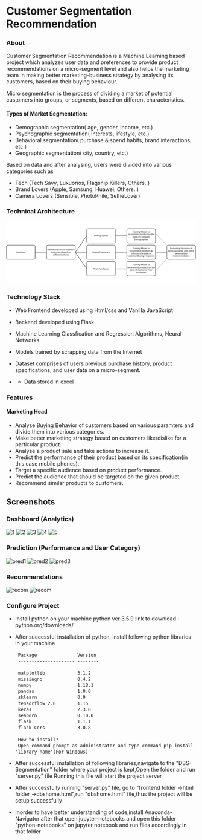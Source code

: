 # Customer Segmentation Recommendation

### About

Customer Segmentation Recommendation is a Machine Learning based project which analyzes user data and preferences to provide product recommendations on a micro-segment level and also helps the marketing team in making better marketing-business strategy by analysing its customers, based on their buying behaviour.

Micro segmentation is the process of dividing a market of potential customers into groups, or segments, based on different characteristics.

#### Types of Market Segmentation:

- Demographic segmentation( age, gender, income, etc.)
- Psychographic segmentation( interests, lifestyle, etc.)
- Behavioral segmentation( purchase & spend habits, brand interactions, etc.)
- Geographic segmentation( city, country, etc.)

Based on data and after analysing, users were divided into various categories such as

- Tech (Tech Savy, Luxuorios, Flagship Killers, Others..)
- Brand Lovers (Apple, Samsung, Huawei, Others..)
- Camera Lovers (Sensible, PhotoPhile, SelfieLover)

### Technical Architecture

![Architecture](11.png)

### Technology Stack

- Web Frontend developed using Html/css and Vanilla JavaScript

- Backend developed using Flask

- Machine Learning Classfication and Regression Algorithms, Neural Networks

- Models trained by scrapping data from the Internet

- Dataset comprises of users previous purchase history, product specifications, and user data on a micro-segment.
- - Data stored in excel

### Features

#### Marketing Head

- Analyse Buying Behavior of customers based on various paramters and divide them into various categories.
- Make better marketing strategy based on customers like/dislike for a particular product.
- Analyse a product sale and take actions to increase it.
- Predict the performance of their product based on its specification(in this case mobile phones).
- Target a specific audience based on product performance.
- Predict the audience that should be targeted on the given product.
- Recommend similar products to customers.

## Screenshots

### Dashboard (Analytics)

![1](images/1.png)
![2](images/2.png)
![3](images/3.png)
![4](images/4.png)
![5](images/5.png)

### Prediction (Performance and User Category)

![pred1](images/6.png)
![pred2](images/7.png)
![pred3](images/8.png)

### Recommendations

![recom](images/10.png)
![recom](images/9.png)

### Configure Project

- Install python on your machine
  python ver 3.5.9
  link to download : python.org/downloads/

- After successful installation of python, install following python libraries in your machine

       Package               Version
       --------------------- --------

       matplotlib            3.1.2
       missingno             0.4.2
       numpy                 1.18.1
       pandas                1.0.0
       sklearn               0.0
       tensorflow 2.0        1.15
       keras                 2.3.0
       seaborn               0.10.0
       flask                 1.1.1
       flask-Cors            3.0.8

       How to install?
       Open command prompt as administrator and type command pip install 'library-name'(For Windows)

- After successful installation of following libraries,navigate to the "DBS-Segmentation" folder where your project is kept,Open the folder and run "server.py" file
  Running this file will start the project server

- After successfully running "server.py" file, go to "frontend folder ->html folder ->dbshome.html",run "dbshome.html" file,thus the project will be setup successfully

- Inorder to have better understanding of code,install Anaconda-Navigator after that open jupyter-notebooks and open this folder "python-notebooks" on jupyter notebook and run files accordingly in that folder
